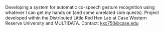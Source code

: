 Developing a system for automatic co-speech gesture recognition using whatever I can get my hands on (and some unrelated side quests).
Project developed within the Distributed Little Red Hen Lab at Case Western Reserve University and MULTIDATA.
Contact: kxc750@case.edu
